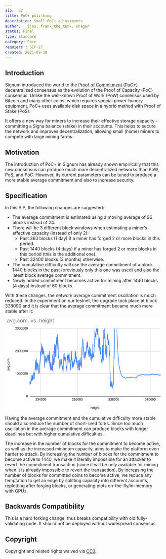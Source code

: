 ```yaml
---
sip:  32
title: PoC+ polishing
description: Small PoC+ adjustments 
author:   jjos, frank_the_tank, ohager
status: Final
type: Standard
category: Core
requiers : SIP-27
created: 2021-09-18
---
```

## Introduction
Signum introduced the world to the [Proof of Commitment (PoC+)](sip-27.md) decentralized consensus as the evolution of the Proof of Capacity (PoC) consensus. Unlike the well-known Proof of Work (PoW) consensus used by Bitcoin and many other coins, which requires special power-hungry equipment, PoC+ uses available disk space in a hybrid method with Proof of Stake (PoS).

It offers a new way for miners to increase their effective storage capacity - committing a Signa balance (stake) in their accounts. This helps to secure the network and improves decentralization, allowing small (home) miners to compete with large mining farms.

## Motivation
The introduction of PoC+ in Signum has already shown empirically that this new consensus can produce much more decentralized networks than PoW, PoS, and PoC. However, its current parameters can be tuned to produce a more stable average commitment and also to increase security.

## Specification

In this SIP, the following changes are suggested:
 - The average commitment is estimated using a moving average of 96 blocks instead of 24.
 - There will be 3 different block windows when estimating a miner’s effective capacity (instead of only 2):
    - Past 360 blocks (1 day) if a miner has forged 2 or more blocks in this period.
    - Past 1440 blocks (4 days) if a miner has forged 2 or more blocks in this period (this is the additional one).
    - Past 32400 blocks (3 months) otherwise.
 - The cumulative difficulty will use the average commitment of a block 1440 blocks in the past (previously only this one was used) and also the latest block average commitment.
 - Newly added commitment becomes active for mining after 1440 blocks (4 days) instead of 60 blocks.

With these changes, the network average commitment oscillation is much reduced. In the experiment on our testnet, the upgrade took place at block 338090 and it is clear that the average commitment became much more stable after it:

![image](./assets/sip-32/image_1.png)


Having the average commitment and the cumulative difficulty more stable should also reduce the number of short-lived forks. Since too much oscillation in the average commitment can produce blocks with longer deadlines but with higher cumulative difficulties.

The increase in the number of blocks for the commitment to become active, as well as the increased minimum capacity, aims to make the platform even harder to attack. By increasing the number of blocks for the commitment to become active to 1440, we make it literally impossible for an attacker to revert the commitment transaction (since it will be only available for mining when it is already impossible to revert the transaction). By increasing the number of blocks for committed coins to become active, we reduce any temptation to get an edge by splitting capacity into different accounts, replotting after forging blocks, or generating plots on-the-fly/in-memory with GPUs.

## Backwards Compatibility
This is a hard forking change, thus breaks compatibility with old fully-validating node. It should not be deployed without widespread consensus.

## Copyright
Copyright and related rights waived via [CC0](https://creativecommons.org/publicdomain/zero/1.0/).

